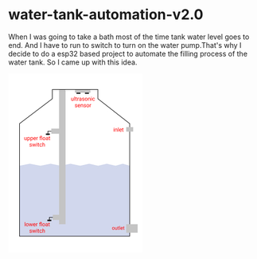 # water-tank-automation-v2.0
When I was going to take a bath most of the time tank water level goes to end. And I have to run to switch to turn on the water pump.That's why I decide to do a esp32 based project to automate the filling process of the water tank. So I came up with this idea.

![the idea](/images/water_tank.jpg)
